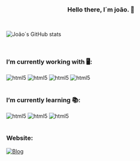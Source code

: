 <h3 align="center"> Hello there, I´m joão. 👋</h3>
<br>


![João´s GitHub stats](https://github-readme-stats.vercel.app/api?username=JohnAntu&show_icons=true&theme=radical)

<br>


### I’m currently working with 🖥️: 
<div style="display:inline_block">
  <img align="center" alt="html5" src="https://img.shields.io/badge/HTML5-E34F26?style=for-the-badge&logo=html5&logoColor=white"/>
  <img align="center" alt="html5" src="https://img.shields.io/badge/CSS3-1572B6?style=for-the-badge&logo=css3&logoColor=white"/>
  <img align="center" alt="html5" src="https://img.shields.io/badge/JavaScript-F7DF1E?style=for-the-badge&logo=javascript&logoColor=black"/>
  <img align="center" alt="html5" src="https://img.shields.io/badge/Python-14354C?style=for-the-badge&logo=python&logoColor=white"/>
</div>
<br>




### I’m currently learning 📚: 
<div style="display:inline_block">
  <img align="center" alt="html5" src="https://img.shields.io/badge/PHP-777BB4?style=for-the-badge&logo=php&logoColor=white"/>
  <img align="center" alt="html5" src="https://img.shields.io/badge/MySQL-00000F?style=for-the-badge&logo=mysql&logoColor=white"/>
  <img align="center" alt="html5" src="https://img.shields.io/badge/Shell_Script-121011?style=for-the-badge&logo=gnu-bash&logoColor=white"/>
</div>
<br>


### Website: 
[![Blog](https://img.shields.io/website?label=JoaoAntudv.ueuo.com&style=for-the-badge&url=http://joaoantudv.ueuo.com/)](http://joaoantudv.ueuo.com)
